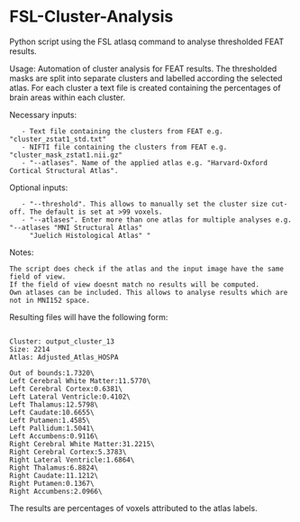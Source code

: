 # FSL-Cluster-Analysis

Python script using the FSL atlasq command to analyse thresholded FEAT results. 

Usage: Automation of cluster analysis for FEAT results. The thresholded masks are split into separate clusters and labelled according the selected atlas. For each cluster a text file is created containing the percentages of brain areas within each cluster. 

Necessary inputs: 

       - Text file containing the clusters from FEAT e.g. "cluster_zstat1_std.txt"
       - NIFTI file containing the clusters from FEAT e.g. "cluster_mask_zstat1.nii.gz"
       - "--atlases". Name of the applied atlas e.g. "Harvard-Oxford Cortical Structural Atlas".

Optional inputs:

       - "--threshold". This allows to manually set the cluster size cut-off. The default is set at >99 voxels. 
       - "--atlases". Enter more than one atlas for multiple analyses e.g. "--atlases "MNI Structural Atlas" 
         "Juelich Histological Atlas" "

Notes:

    The script does check if the atlas and the input image have the same field of view. 
    If the field of view doesnt match no results will be computed. 
    Own atlases can be included. This allows to analyse results which are not in MNI152 space. 



Resulting files will have the following form:

```objc

Cluster: output_cluster_13
Size: 2214
Atlas: Adjusted_Atlas_HOSPA

Out of bounds:1.7320\
Left Cerebral White Matter:11.5770\
Left Cerebral Cortex:0.6381\
Left Lateral Ventricle:0.4102\
Left Thalamus:12.5798\
Left Caudate:10.6655\
Left Putamen:1.4585\
Left Pallidum:1.5041\
Left Accumbens:0.9116\
Right Cerebral White Matter:31.2215\
Right Cerebral Cortex:5.3783\
Right Lateral Ventricle:1.6864\
Right Thalamus:6.8824\
Right Caudate:11.1212\
Right Putamen:0.1367\
Right Accumbens:2.0966\

```

The results are percentages of voxels attributed to the atlas labels. 
